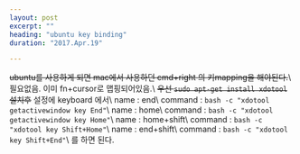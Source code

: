 ```yaml
---
layout: post
excerpt: ""
heading: "ubuntu key binding"
duration: "2017.Apr.19"

---
```


~~ubuntu를 사용하게 되면 mac에서 사용하던 cmd+right 의 키mapping을 해야된다.~~\\
필요없음. 이미 fn+cursor로 맵핑되어있음.\\
~~우선
`sudo apt-get install xdotool`
설치후~~
설정에 keyboard 에서\\
name : end\\
command : `bash -c "xdotool getactivewindow key End"`\\
name : home\\
command : `bash -c "xdotool getactivewindow key Home"`\\
name : home+shift\\
command : `bash -c "xdotool key Shift+Home"`\\
name : end+shift\\
command : `bash -c "xdotool key Shift+End"`\\
를 하면 된다.

